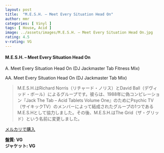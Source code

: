 ```yaml
---
layout: post
title:  "M.E.S.H. – Meet Every Situation Head On"
author: mmr
categories: [ Vinyl ]
tags: [ House, Acid ]
image: ../assets/images/M.E.S.H. – Meet Every Situation Head On.jpg
rating: 4.5
v-rating: VG
---
```


#### M.E.S.H. – Meet Every Situation Head On

A. Meet Every Situation Head On (DJ Jackmaster Tab Fitness Mix)

AA. Meet Every Situation Head On (DJ Jackmaster Tab Mix)

> M.E.S.H.はRichard Norris（リチャード・ノリス）とDavid Ball（デヴィッド・ボール）によるグループです。彼らは、1988年に偽コンピレーション『Jack The Tab – Acid Tablets Volume One』のためにPsychic TV（サイキックTV）のメンバーによって結成されたグループの1つであるM.E.S.Hとして協力しました。その後、M.E.S.H.はThe Grid（ザ・グリッド）という名前に変更しました。

[メルカリで購入](https://jp.mercari.com/item/m82222421343)

<div class="mt-4 mb-4 d-flex align-items-center">
<strong class="mr-1">盤質: VG</strong>
</div>
<div class="mt-4 mb-4 d-flex align-items-center">
<strong class="mr-1">ジャケット: VG</strong>
</div>
